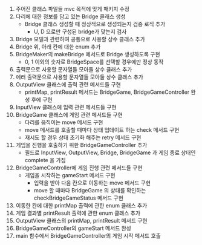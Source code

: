 1. 주어진 클래스 파일들 mvc 목적에 맞게 패키지 수정
2. 다리에 대한 정보를 담고 있는 Bridge 클래스 생성
    - Bridge 클래스 생성할 때 정상적으로 생성되는지 검증 로직 추가
        - U, D 으로만 구성된 bridge가 맞는지 검사
3. Bridge 모델과 관련하여 공통으로 사용할 상수 클래스 추가
4. Bridge 위, 아래 칸에 대한 enum 추가
5. BridgeMaker의 makeBridge 메서드로 Bridge 생성하도록 구현
    - 0, 1 이외의 숫자로 BridgeSpace를 선택할 경우에만 정상 동작
6. 출력문으로 사용할 문자열들 모아둘 상수 클래스 추가
7. 에러 출력문으로 사용할 문자열들 모아둘 상수 클래스 추가
8. OutputView 클래스에 출력 관련 메서드들 구현
    - printMap, printResult 메서드는 BridgeGame, BridgeGameController 완성 후에 구현
9. InputView 클래스에 입력 관련 메서드들 구현
10. BridgeGame 클래스에 게임 관련 메서드들 구현
    - 다리를 움직이는 move 메서드 구현
    - move 메서드를 호출할 때마다 상태 업데이트 하는 check 메서드 구현
    - 재시도 할 경우 상태 초기화 해주는 retry 메서드 구현
11. 게임을 진행을 호출하기 위한 BridgeGameController 추가
    - 필드로 InputView, OutputView, Bridge, BridgeGame 과 게임 종료 상태인 complete 을 가짐
12. BridgeGameController에 게임 진행 관련 메서드들 구현
    - 게임을 시작하는 gameStart 메서드 구현
        - 입력을 받아 다음 칸으로 이동하는 move 메서드 구현
        - move 할 때마다 BridgeGame 의 상태를 확인하는 checkBridgeGameStatus 메서드 구현
13. 이동한 칸에 대한 printMap 출력에 관한 enum 클래스 추가
14. 게임 결과별 printResult 출력에 관한 enum 클래스 추가
15. OutputView 클래스의 printMap, printResult 메서드 구현
16. BridgeGameController의 gameStart 메서드 완성
17. main 함수에서 BridgeGameController의 게임 시작 메서드 호출
